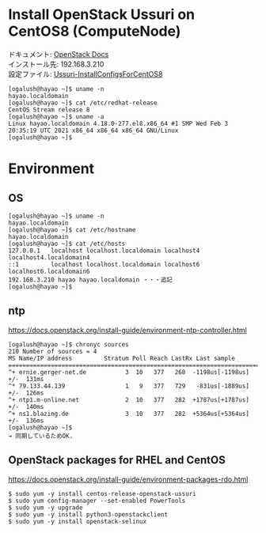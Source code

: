 # Install OpenStack Ussuri on CentOS8 (ComputeNode)
ドキュメント: [OpenStack Docs](https://docs.openstack.org/install-guide/)  
インストール先: 192.168.3.210  
設定ファイル: [Ussuri-InstallConfigsForCentOS8](hoge)
```
[ogalush@hayao ~]$ uname -n
hayao.localdomain
[ogalush@hayao ~]$ cat /etc/redhat-release 
CentOS Stream release 8
[ogalush@hayao ~]$ uname -a
Linux hayao.localdomain 4.18.0-277.el8.x86_64 #1 SMP Wed Feb 3 20:35:19 UTC 2021 x86_64 x86_64 x86_64 GNU/Linux
[ogalush@hayao ~]$
```
# Environment
## OS
```
[ogalush@hayao ~]$ uname -n
hayao.localdomain
[ogalush@hayao ~]$ cat /etc/hostname 
hayao.localdomain
[ogalush@hayao ~]$ cat /etc/hosts
127.0.0.1   localhost localhost.localdomain localhost4 localhost4.localdomain4
::1         localhost localhost.localdomain localhost6 localhost6.localdomain6
192.168.3.210 hayao hayao.localdomain ・・・追記
[ogalush@hayao ~]$ 
```
## ntp
https://docs.openstack.org/install-guide/environment-ntp-controller.html
```
[ogalush@hayao ~]$ chronyc sources
210 Number of sources = 4
MS Name/IP address         Stratum Poll Reach LastRx Last sample               
===============================================================================
^+ ernie.gerger-net.de           3  10   377   268  -1198us[-1198us] +/-  131ms
^* 79.133.44.139                 1   9   377   729   -831us[-1889us] +/-  126ms
^+ ntp1.m-online.net             2  10   377   282  +1787us[+1787us] +/-  140ms
^+ ns1.blazing.de                3  10   377   282  +5364us[+5364us] +/-  136ms
[ogalush@hayao ~]$ 
→ 同期しているためOK.
```
## OpenStack packages for RHEL and CentOS
https://docs.openstack.org/install-guide/environment-packages-rdo.html
```
$ sudo yum -y install centos-release-openstack-ussuri
$ sudo yum config-manager --set-enabled PowerTools
$ sudo yum -y upgrade
$ sudo yum -y install python3-openstackclient
$ sudo yum -y install openstack-selinux
```
